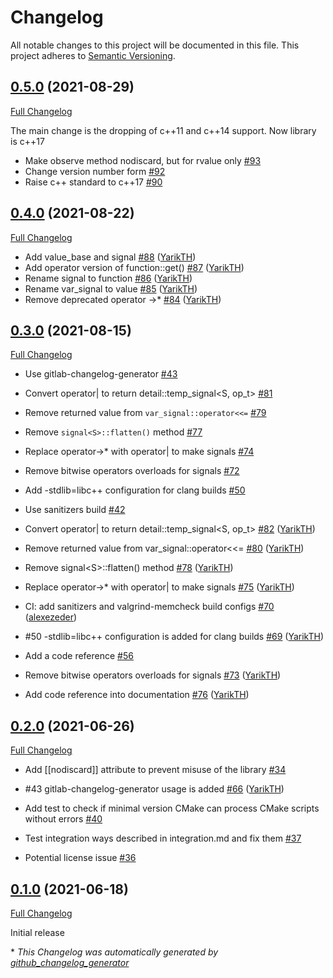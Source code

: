 # Changelog
All notable changes to this project will be documented in this file. This project adheres to [Semantic Versioning](http://semver.org/).

## [0.5.0](https://github.com/YarikTH/ureact/releases/tag/0.5.0) (2021-08-29)

[Full Changelog](https://github.com/YarikTH/ureact/compare/0.4.0...0.5.0)

The main change is the dropping of c++11 and c++14 support. Now library is c++17

- Make observe method nodiscard, but for rvalue only [\#93](https://github.com/YarikTH/ureact/issues/93)
- Change version number form [\#92](https://github.com/YarikTH/ureact/issues/92)
- Raise c++ standard to c++17 [\#90](https://github.com/YarikTH/ureact/issues/90)

## [0.4.0](https://github.com/YarikTH/ureact/releases/tag/0.4.0) (2021-08-22)

[Full Changelog](https://github.com/YarikTH/ureact/compare/0.3.0...0.4.0)

- Add value\_base and signal [\#88](https://github.com/YarikTH/ureact/pull/88) ([YarikTH](https://github.com/YarikTH))
- Add operator version of function::get\(\) [\#87](https://github.com/YarikTH/ureact/pull/87) ([YarikTH](https://github.com/YarikTH))
- Rename signal to function [\#86](https://github.com/YarikTH/ureact/pull/86) ([YarikTH](https://github.com/YarikTH))
- Rename var\_signal to value [\#85](https://github.com/YarikTH/ureact/pull/85) ([YarikTH](https://github.com/YarikTH))
- Remove deprecated operator -\>\* [\#84](https://github.com/YarikTH/ureact/pull/84) ([YarikTH](https://github.com/YarikTH))

## [0.3.0](https://github.com/YarikTH/ureact/releases/tag/0.3.0) (2021-08-15)

[Full Changelog](https://github.com/YarikTH/ureact/compare/0.2.0...0.3.0)

- Use gitlab-changelog-generator [\#43](https://github.com/YarikTH/ureact/issues/43)
- Convert operator| to return detail::temp\_signal\<S, op\_t\> [\#81](https://github.com/YarikTH/ureact/issues/81)
- Remove returned value from `var_signal::operator<<=` [\#79](https://github.com/YarikTH/ureact/issues/79)
- Remove `signal<S>::flatten()` method [\#77](https://github.com/YarikTH/ureact/issues/77)
- Replace operator-\>\* with operator| to make signals [\#74](https://github.com/YarikTH/ureact/issues/74)
- Remove bitwise operators overloads for signals [\#72](https://github.com/YarikTH/ureact/issues/72)
- Add -stdlib=libc++ configuration for clang builds [\#50](https://github.com/YarikTH/ureact/issues/50)
- Use sanitizers build [\#42](https://github.com/YarikTH/ureact/issues/42)
- Convert operator| to return detail::temp\_signal\<S, op\_t\> [\#82](https://github.com/YarikTH/ureact/pull/82) ([YarikTH](https://github.com/YarikTH))
- Remove returned value from var\_signal::operator\<\<= [\#80](https://github.com/YarikTH/ureact/pull/80) ([YarikTH](https://github.com/YarikTH))
- Remove signal\<S\>::flatten\(\) method [\#78](https://github.com/YarikTH/ureact/pull/78) ([YarikTH](https://github.com/YarikTH))
- Replace operator-\>\* with operator| to make signals [\#75](https://github.com/YarikTH/ureact/pull/75) ([YarikTH](https://github.com/YarikTH))
- CI: add sanitizers and valgrind-memcheck build configs [\#70](https://github.com/YarikTH/ureact/pull/70) ([alexezeder](https://github.com/alexezeder))
- \#50 -stdlib=libc++ configuration is added for clang builds [\#69](https://github.com/YarikTH/ureact/pull/69) ([YarikTH](https://github.com/YarikTH))

- Add a code reference [\#56](https://github.com/YarikTH/ureact/issues/56)

- Remove bitwise operators overloads for signals [\#73](https://github.com/YarikTH/ureact/pull/73) ([YarikTH](https://github.com/YarikTH))
- Add code reference into documentation [\#76](https://github.com/YarikTH/ureact/pull/76) ([YarikTH](https://github.com/YarikTH))

## [0.2.0](https://github.com/YarikTH/ureact/releases/tag/0.2.0) (2021-06-26)

[Full Changelog](https://github.com/YarikTH/ureact/compare/0.1.0...0.2.0)

- Add \[\[nodiscard\]\] attribute to prevent misuse of the library [\#34](https://github.com/YarikTH/ureact/issues/34)
- \#43 gitlab-changelog-generator usage is added [\#66](https://github.com/YarikTH/ureact/pull/66) ([YarikTH](https://github.com/YarikTH))

- Add test to check if minimal version CMake can process CMake scripts without errors [\#40](https://github.com/YarikTH/ureact/issues/40)
- Test integration ways described in integration.md and fix them [\#37](https://github.com/YarikTH/ureact/issues/37)
- Potential license issue [\#36](https://github.com/YarikTH/ureact/issues/36)

## [0.1.0](https://github.com/YarikTH/ureact/releases/tag/0.1.0) (2021-06-18)

[Full Changelog](https://github.com/YarikTH/ureact/compare/275aac5dbfa6d7a0a199faf4744fae84a7a58145...0.1.0)

Initial release



\* *This Changelog was automatically generated by [github_changelog_generator](https://github.com/github-changelog-generator/github-changelog-generator)*
